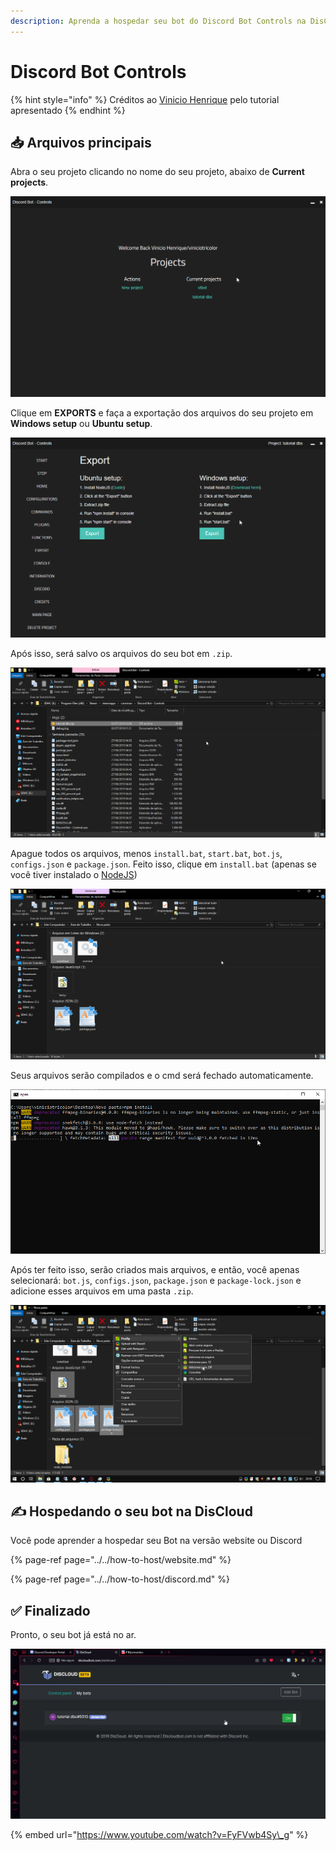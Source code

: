 ```yaml
---
description: Aprenda a hospedar seu bot do Discord Bot Controls na DisCloud
---
```


# Discord Bot Controls

{% hint style="info" %}
Créditos ao [Vinicio Henrique](https://steempeak.com/@viniciotricolor) pelo tutorial apresentado
{% endhint %}

## 📥 Arquivos principais

Abra o seu projeto clicando no nome do seu projeto, abaixo de **Current projects**.

![](../../../.gitbook/assets/image%20%2841%29.png)



Clique em **EXPORTS** e faça a exportação dos arquivos do seu projeto em **Windows setup** ou **Ubuntu setup**.

![](../../../.gitbook/assets/image%20%2824%29.png)



Após isso, será salvo os arquivos do seu bot em `.zip`.

![](../../../.gitbook/assets/image%20%2839%29.png)



Apague todos os arquivos, menos `install.bat`, `start.bat`, `bot.js`, `configs.json` e `package.json`. Feito isso, clique em `install.bat` \(apenas se você tiver instalado o [NodeJS](https://nodejs.org/dist/v10.16.3/node-v10.16.3-x86.msi)\)

![](../../../.gitbook/assets/image%20%2828%29.png)



Seus arquivos serão compilados e o cmd será fechado automaticamente.

![](../../../.gitbook/assets/image%20%2816%29.png)

  
Após ter feito isso, serão criados mais arquivos, e então, você apenas selecionará: `bot.js`, `configs.json`, `package.json` e `package-lock.json` e adicione esses arquivos em uma pasta `.zip`.

![](../../../.gitbook/assets/image%20%289%29.png)

## ✍ Hospedando o seu bot na DisCloud

Você pode aprender a hospedar seu Bot na versão website ou Discord

{% page-ref page="../../how-to-host/website.md" %}

{% page-ref page="../../how-to-host/discord.md" %}

## ✅ Finalizado

Pronto, o seu bot já está no ar.

![](../../../.gitbook/assets/image%20%288%29.png)

{% embed url="https://www.youtube.com/watch?v=FyFVwb4Sy\_g" %}



